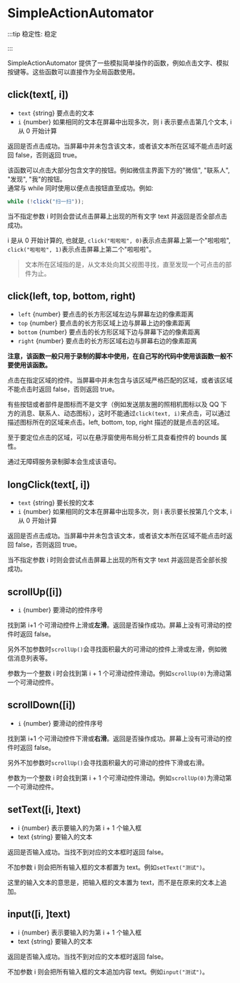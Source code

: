 # SimpleActionAutomator

:::tip 稳定性: 稳定

:::

SimpleActionAutomator 提供了一些模拟简单操作的函数，例如点击文字、模拟按键等。这些函数可以直接作为全局函数使用。

## click(text[, i])

-   `text` {string} 要点击的文本
-   `i` {number} 如果相同的文本在屏幕中出现多次，则 i 表示要点击第几个文本, i 从 0 开始计算

返回是否点击成功。当屏幕中并未包含该文本，或者该文本所在区域不能点击时返回 false，否则返回 true。

该函数可以点击大部分包含文字的按钮。例如微信主界面下方的"微信", "联系人", "发现", "我"的按钮。  
通常与 while 同时使用以便点击按钮直至成功。例如:

```js
while (!click("扫一扫"));
```

当不指定参数 i 时则会尝试点击屏幕上出现的所有文字 text 并返回是否全部点击成功。

i 是从 0 开始计算的, 也就是, `click("啦啦啦", 0)`表示点击屏幕上第一个"啦啦啦", `click("啦啦啦", 1)`表示点击屏幕上第二个"啦啦啦"。

> 文本所在区域指的是，从文本处向其父视图寻找，直至发现一个可点击的部件为止。

## click(left, top, bottom, right)

-   `left` {number} 要点击的长方形区域左边与屏幕左边的像素距离
-   `top` {number} 要点击的长方形区域上边与屏幕上边的像素距离
-   `bottom` {number} 要点击的长方形区域下边与屏幕下边的像素距离
-   `right` {number} 要点击的长方形区域右边与屏幕右边的像素距离

**注意，该函数一般只用于录制的脚本中使用，在自己写的代码中使用该函数一般不要使用该函数。**

点击在指定区域的控件。当屏幕中并未包含与该区域严格匹配的区域，或者该区域不能点击时返回 false，否则返回 true。

有些按钮或者部件是图标而不是文字（例如发送朋友圈的照相机图标以及 QQ 下方的消息、联系人、动态图标），这时不能通过`click(text, i)`来点击，可以通过描述图标所在的区域来点击。left, bottom, top, right 描述的就是点击的区域。

至于要定位点击的区域，可以在悬浮窗使用布局分析工具查看控件的 bounds 属性。

通过无障碍服务录制脚本会生成该语句。

## longClick(text[, i])

-   `text` {string} 要长按的文本
-   `i` {number} 如果相同的文本在屏幕中出现多次，则 i 表示要长按第几个文本, i 从 0 开始计算

返回是否点击成功。当屏幕中并未包含该文本，或者该文本所在区域不能点击时返回 false，否则返回 true。

当不指定参数 i 时则会尝试点击屏幕上出现的所有文字 text 并返回是否全部长按成功。

## scrollUp([i])

-   `i` {number} 要滑动的控件序号

找到第 i+1 个可滑动控件上滑或**左滑**。返回是否操作成功。屏幕上没有可滑动的控件时返回 false。

另外不加参数时`scrollUp()`会寻找面积最大的可滑动的控件上滑或左滑，例如微信消息列表等。

参数为一个整数 i 时会找到第 i + 1 个可滑动控件滑动。例如`scrollUp(0)`为滑动第一个可滑动控件。

## scrollDown([i])

-   `i` {number} 要滑动的控件序号

找到第 i+1 个可滑动控件下滑或**右滑**。返回是否操作成功。屏幕上没有可滑动的控件时返回 false。

另外不加参数时`scrollUp()`会寻找面积最大的可滑动的控件下滑或右滑。

参数为一个整数 i 时会找到第 i + 1 个可滑动控件滑动。例如`scrollUp(0)`为滑动第一个可滑动控件。

## setText([i, ]text)

-   i {number} 表示要输入的为第 i + 1 个输入框
-   text {string} 要输入的文本

返回是否输入成功。当找不到对应的文本框时返回 false。

不加参数 i 则会把所有输入框的文本都置为 text。例如`setText("测试")`。

这里的输入文本的意思是，把输入框的文本置为 text，而不是在原来的文本上追加。

## input([i, ]text)

-   i {number} 表示要输入的为第 i + 1 个输入框
-   text {string} 要输入的文本

返回是否输入成功。当找不到对应的文本框时返回 false。

不加参数 i 则会把所有输入框的文本追加内容 text。例如`input("测试")`。
